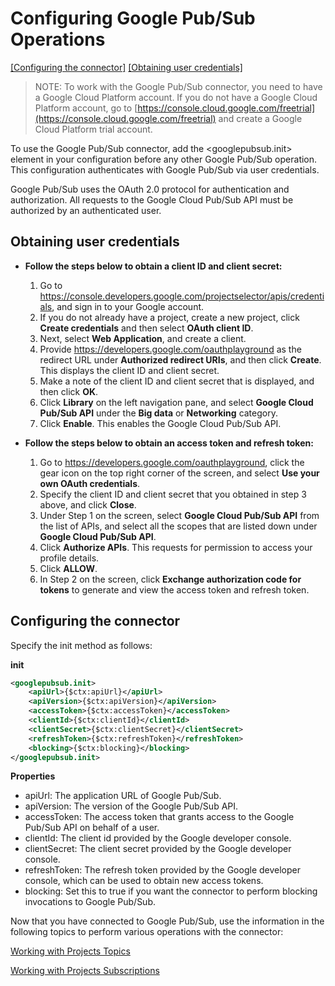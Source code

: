# Configuring Google Pub/Sub Operations

[[Configuring the connector]](#Configuring-the-connector)  [[Obtaining user credentials]](#Obtaining-user-credentials)

> NOTE: To work with the Google Pub/Sub connector, you need to have a Google Cloud Platform account. If you do not have a Google Cloud Platform account, go to [https://console.cloud.google.com/freetrial](https://console.cloud.google.com/freetrial) and create a Google Cloud Platform trial account.

To use the Google Pub/Sub connector, add the <googlepubsub.init> element in your configuration before any other Google Pub/Sub operation. This configuration authenticates with Google Pub/Sub via user credentials.

Google Pub/Sub uses the OAuth 2.0 protocol for authentication and authorization. All requests to the Google Cloud Pub/Sub API must be authorized by an authenticated user.

## Obtaining user credentials

* **Follow the steps below to obtain a client ID and client secret:**

    1. Go to https://console.developers.google.com/projectselector/apis/credentials, and sign in to your Google account. 
    2. If you do not already have a project, create a new project, click **Create credentials** and then select **OAuth client ID**.
    3. Next, select **Web Application**, and create a client. 
    4. Provide  https://developers.google.com/oauthplayground as the redirect URL under **Authorized redirect URIs**, and then click **Create**. This displays the client ID and client secret.
    5. Make a note of the client ID and client secret that is displayed, and then click **OK**.
    6. Click **Library** on the left navigation pane, and select **Google Cloud Pub/Sub API** under the **Big data** or **Networking** category. 
    7. Click **Enable**. This enables the Google Cloud Pub/Sub API.

* **Follow the steps below to obtain an access token and refresh token:**

    1. Go to https://developers.google.com/oauthplayground, click the gear icon on the top right corner of the screen, and select **Use your own OAuth credentials**. 
    2. Specify the client ID and client secret that you obtained in step 3 above, and click **Close**.
    3. Under Step 1 on the screen, select **Google Cloud Pub/Sub API** from the list of APIs, and select all the scopes that are listed down under **Google Cloud Pub/Sub API**.
    4. Click **Authorize APIs**. This requests for permission to access your profile details.
    5. Click **ALLOW**.
    6. In Step 2 on the screen, click **Exchange authorization code for tokens** to generate and view the access token and refresh token. 

## Configuring the connector
Specify the init method as follows:

**init**
```xml
<googlepubsub.init>
    <apiUrl>{$ctx:apiUrl}</apiUrl>
    <apiVersion>{$ctx:apiVersion}</apiVersion>
    <accessToken>{$ctx:accessToken}</accessToken>
    <clientId>{$ctx:clientId}</clientId>
    <clientSecret>{$ctx:clientSecret}</clientSecret>
    <refreshToken>{$ctx:refreshToken}</refreshToken>
    <blocking>{$ctx:blocking}</blocking>
</googlepubsub.init>
```
**Properties** 
* apiUrl: The application URL of Google Pub/Sub. 
* apiVersion: The version of the Google Pub/Sub API.
* accessToken: The access token that grants access to the Google Pub/Sub API on behalf of a user.
* clientId: The client id provided by the Google developer console.
* clientSecret: The client secret provided by the Google developer console.
* refreshToken: The refresh token provided by the Google developer console, which can be used to obtain new access tokens.
* blocking: Set this to true if you want the connector to perform blocking invocations to Google Pub/Sub.

Now that you have connected to Google Pub/Sub, use the information in the following topics to perform various operations with the connector:

[Working with Projects Topics](topics.md)

[Working with Projects Subscriptions](subscriptions.md)
